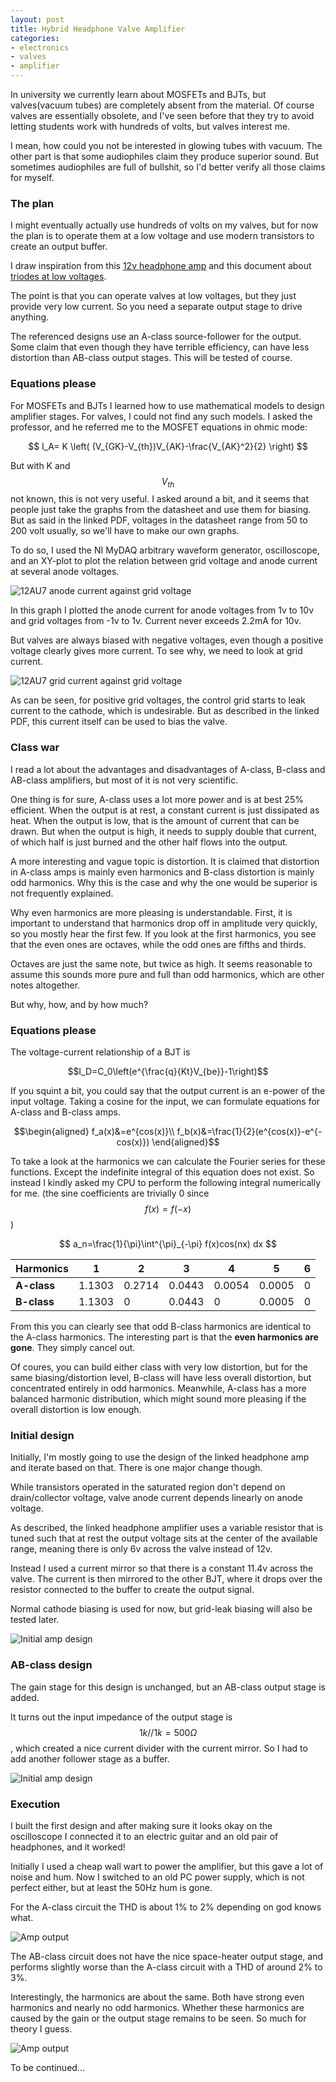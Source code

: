 ```yaml
---
layout: post
title: Hybrid Headphone Valve Amplifier
categories:
- electronics
- valves
- amplifier
---
```


In university we currently learn about MOSFETs and BJTs, but valves(vacuum tubes) are completely absent from the material. Of course valves are essentially obsolete, and I've seen before that they try to avoid letting students work with hundreds of volts, but valves interest me.

I mean, how could you not be interested in glowing tubes with vacuum. The other part is that some audiophiles claim they produce superior sound. But sometimes audiophiles are full of bullshit, so I'd better verify all those claims for myself.

### The plan

I might eventually actually use hundreds of volts on my valves, but for now the plan is to operate them at a low voltage and use modern transistors to create an output buffer.

I draw inspiration from this [12v headphone amp](http://diyaudioprojects.com/Solid/12AU7-IRF510-LM317-Headamp/) and this document about [triodes at low voltages](http://www.valvewizard.co.uk/Triodes_at_low_voltages_Blencowe.pdf).

The point is that you can operate valves at low voltages, but they just provide very low current. So you need a separate output stage to drive anything.

The referenced designs use an A-class source-follower for the output. Some claim that even though they have terrible efficiency, can have less distortion than AB-class output stages. This will be tested of course.

### Equations please

For MOSFETs and BJTs I learned how to use mathematical models to design amplifier stages. For valves, I could not find any such models. I asked the professor, and he referred me to the MOSFET equations in ohmic mode:

$$
I_A= K \left( (V_{GK}-V_{th})V_{AK}-\frac{V_{AK}^2}{2} \right)
$$

But with K and $$V_{th}$$ not known, this is not very useful. I asked around a bit, and it seems that people just take the graphs from the datasheet and use them for biasing. But as said in the linked PDF, voltages in the datasheet range from 50 to 200 volt usually, so we'll have to make our own graphs.

To do so, I used the NI MyDAQ arbitrary waveform generator, oscilloscope, and an XY-plot to plot the relation between grid voltage and anode current at several anode voltages.

![12AU7 anode current against grid voltage](/images/valve/Valve.PNG)

In this graph I plotted the anode current for anode voltages from 1v to 10v and grid voltages from -1v to 1v. Current never exceeds 2.2mA for 10v.

But valves are always biased with negative voltages, even though a positive voltage clearly gives more current. To see why, we need to look at grid current.

![12AU7 grid current against grid voltage](/images/valve/Valve_ig_vg.PNG)

As can be seen, for positive grid voltages, the control grid starts to leak current to the cathode, which is undesirable. But as described in the linked PDF, this current itself can be used to bias the valve.

### Class war

I read a lot about the advantages and disadvantages of A-class, B-class and AB-class amplifiers, but most of it is not very scientific.

One thing is for sure, A-class uses a lot more power and is at best 25% efficient. When the output is at rest, a constant current is just dissipated as heat. When the output is low, that is the amount of current that can be drawn. But when the output is high, it needs to supply double that current, of which half is just burned and the other half flows into the output.

A more interesting and vague topic is distortion. It is claimed that distortion in A-class amps is mainly even harmonics and B-class distortion is mainly odd harmonics. Why this is the case and why the one would be superior is not frequently explained.

Why even harmonics are more pleasing is understandable. First, it is important to understand that harmonics drop off in amplitude very quickly, so you mostly hear the first few. If you look at the first harmonics, you see that the even ones are octaves, while the odd ones are fifths and thirds.

Octaves are just the same note, but twice as high. It seems reasonable to assume this sounds more pure and full than odd harmonics, which are other notes altogether.

But why, how, and by how much?

### Equations please

The voltage-current relationship of a BJT is

$$I_D=C_0\left(e^{\frac{q}{Kt}V_{be}}-1\right)$$

If you squint a bit, you could say that the output current is an e-power of the input voltage. Taking a cosine for the input, we can formulate equations for A-class and B-class amps.

$$\begin{aligned}
f_a(x)&=e^{cos(x)}\\
f_b(x)&=\frac{1}{2}(e^{cos(x)}-e^{-cos(x)})
\end{aligned}$$

To take a look at the harmonics we can calculate the Fourier series for these functions. Except the indefinite integral of this equation does not exist. So instead I kindly asked my CPU to perform the following integral numerically for me. (the sine coefficients are trivially 0 since $$f(x)=f(-x)$$)

$$
a_n=\frac{1}{\pi}\int^{\pi}_{-\pi} f(x)cos(nx) dx
$$

|Harmonics  |1      |2      |3      |4      |5      |6|
|-----------|-------|-------|-------|-------|-------|-|
|**A-class**|1.1303 |0.2714 |0.0443 |0.0054 |0.0005 |0|
|**B-class**|1.1303 |0      |0.0443 |0      |0.0005 |0|

From this you can clearly see that odd B-class harmonics are identical to the A-class harmonics. The interesting part is that the **even harmonics are gone**. They simply cancel out.

Of coures, you can build either class with very low distortion, but for the same biasing/distortion level, B-class will have less overall distortion, but concentrated entirely in odd harmonics. Meanwhile, A-class has a more balanced harmonic distribution, which might sound more pleasing if the overall distortion is low enough.

### Initial design

Initially, I'm mostly going to use the design of the linked headphone amp and iterate based on that. There is one major change though.

While transistors operated in the saturated region don't depend on drain/collector voltage, valve anode current depends linearly on anode voltage.

As described, the linked headphone amplifier uses a variable resistor that is tuned such that at rest the output voltage sits at the center of the available range, meaning there is only 6v across the valve instead of 12v.

Instead I used a current mirror so that there is a constant 11.4v across the valve. The current is then mirrored to the other BJT, where it drops over the resistor connected to the buffer to create the output signal.

Normal cathode biasing is used for now, but grid-leak biasing will also be tested later.

![Initial amp design](/images/valve/schematic1.png)

### AB-class design

The gain stage for this design is unchanged, but an AB-class output stage is added.

It turns out the input impedance of the output stage is $$1k//1k=500\Omega$$, which created a nice current divider with the current mirror. So I had to add another follower stage as a buffer.

![Initial amp design](/images/valve/schematic2.png)

### Execution

I built the first design and after making sure it looks okay on the oscilloscope I connected it to an electric guitar and an old pair of headphones, and it worked!

Initially I used a cheap wall wart to power the amplifier, but this gave a lot of noise and hum. Now I switched to an old PC power supply, which is not perfect either, but at least the 50Hz hum is gone.

For the A-class circuit the THD is about 1% to 2% depending on god knows what.

![Amp output](/images/valve/Valve_A_THD.PNG)

The AB-class circuit does not have the nice space-heater output stage, and performs slightly worse than the A-class circuit with a THD of around 2% to 3%.

Interestingly, the harmonics are about the same. Both have strong even harmonics and nearly no odd harmonics. Whether these harmonics are caused by the gain or the output stage remains to be seen. So much for theory I guess.

![Amp output](/images/valve/Valve_AB_THD.PNG)

To be continued...
